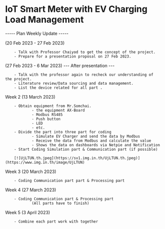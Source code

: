 <h1> IoT Smart Meter with EV Charging Load Management </h1>

----- Plan Weekly Update -----

(20 Feb 2023 - 27 Feb 2023) 

        - Talk with Professor Chaiyod to get the concept of the project.
        - Prepare for a presentation proposal on 27 Feb 2023.
        
(27 Feb 2023 - 6 Mar 2023)  --- After presentation --- 

        - Talk with the professor again to recheck our understanding of the project.
        - Literature review/Data sourcing and data management.
        - List the device related for all part .
        
Week 2 (13 March 2023)

        - Obtain equipment from Mr.Somchai.
                - the equipment AX-Board
                - Modbus RS485
                - Push button
                - LED
                - etc.
        - Divide the part into three part for coding
                - Simulate EV Charger and send the data by Modbus
                - Receive the data from Modbus and calculate the value
                - Shows the data on dashboards via Netpie and Notification
        - Start Coding Simulation part & Communication part (if possible)
        
        [![UjLTUN.th.jpeg](https://sv1.img.in.th/UjLTUN.th.jpeg)](https://www.img.in.th/image/UjLTUN)
                
Week 3 (20 March 2023)

        - Coding Communication part part & Processing part
        
Week 4 (27 March 2023)

        - Coding Communication part & Processing part 
                (All parts have to finish)
        
Week 5 (3 April 2023)

        - Combine each part work with together
